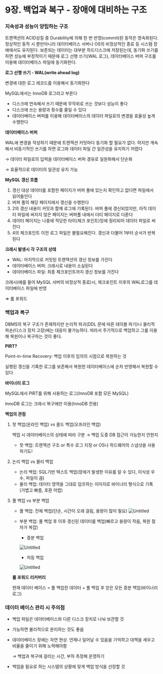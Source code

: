 # 9장. 백업과 복구 - 장애에 대비하는 구조

### 지속성과 성능이 양립하는 구조

트랜잭션의 ACID성질 중 Durability에 의해 한 번 반영(commit)된 동작은 영속화된다. 정상적인 동작 시 뿐만아니라 데이터베이스 서버나 OS의 비정상적인 종료 등 시스템 장애에서도 유지된다. 보존되는  데이터는 대부분 하드디스크에 저장된는데, 동기화 쓰기를 하면 성능에 부정적이기 때문에 로그 선행 쓰기(WAL 로그), 데이터베이스 버퍼 구조를 이용해 데이터베이스 파일에 동기화한다.

**로그 선행 쓰기 - WAL(write ahead log)**

변경에 대한 로그 레코드를 이용해서 동기화한다

MySQL에서는 InnoDB 로그라고 부른다

- 디스크에 연속해서 쓰기 때문에 무작위로 쓰는 것보다 성능이 좋다
- 디스크에 쓰는 용량과 횟수를 줄일 수 있다
- 데이터베이스 버퍼를 이용해 데이터베이스의 데이터 파일로의 변경을 효율성 높게 수행한다

**데이터베이스 버퍼**

WAL에 변경을 작성하기 때문에 트랜잭션 커밋마다 동기화 할 필요가 없다. 하지만 계속해서 비동기적인 쓰기를 하면 로그와 데이터 파일 간 일관성을 유지하기 어렵다

→ 데이터 파일로의 입력을 데이터베이스 버퍼 경유로 일원화해서 단순화

→ 효율적으로 데이터의 일관성 유지 가능

**MySQL 갱신 흐름**

1. 갱신 대상 데이터를 포함한 페이지가 버퍼 풀에 있는지 확인하고 없다면 파일에서 읽어들인다
2. 버퍼 풀의 해당 페이지에서 갱신을 수행한다
3. 2의 갱신 내용이 커밋과 함께 로그에 기록된다. 버퍼 풀에 갱신되었지만, 아직 데이터 파일에 써지지 않은 페이지는 버퍼풀 내에서 더티 페이지로 다룬다
4. 데이터 페이지는 나중에 적당한 타이(체크 포인트)밍에 정리되어 데이터 파일로 써진다
5. 4의 체크포인트 이전 로그 파일은 불필요해진다. 갱신과 더불어 1부터 순서가 반복된다

**크래시 발생시 각 구조의 상태**

- WAL: 마지막으로 커밋된 트랜잭션의 갱신 정보를 가진다
- 데이터베이스 버퍼: 크래시로 내용이 소실된다
- 데이터베이스 파일: 최종 체크포인트까지 갱신 정보를 가진다

크래시(예를 들어 MySQL 서버의 비정상적 종료)시, 체크포인트 이후의 WAL로그를 데이터베이스 파일에 반영

⇒ 롤 포워드

### 백업과 복구

DBMS의 복구 구조가 존재하지만 논리적 파괴(DDL 문에 따른 테이블 파기)나 물리적 파손(디스크 장치 고장)에는 대응이 불가능하다. 따라서 주기적으로 백업하고 그를 이용해 복원이나 복구하는 것이 좋다.

**PIRT?**

Point-in-time Recovery: 백업 이후의 임의의 시점으로 복원하는 것

실행된 갱신을 기록한 로그를 보존해서 복원한 데이터베이스에 순차 반영해서 복원할 수 있다

**바이너리 로그**

MySQL에서 PIRT를 위해 사용하는 로그(InnoDB 포함 모든 MySQL)

InnoDB 로그는 크래시 복구에만 이용(InnoDB 전용)

**백업의 관점**

1. 핫 백업(온라인 백업) vs 콜드 백업(오프라인 백업)
    
    백업 시 데이터베이스의 상태에 따라 구분 → 백업 도중 DB 접근이 가능한지 안한지
    
    - 핫 백업: 트랜잭션 구조 or 특수 로그 지정 or OS나 하드웨어의 스냅샷을 사용하기도!
2. 논리 백업 vs 물리 백업
    - 논리 백업: SQL기반 텍스트 백업(장애가 발생한 이유를 알 수 있다, 이식성 우수, 파일이 큼)
    - 물리 백업: 데이터 영역을 그대로 덤프하는 이미지로 바이너리 형식으로 기록(가볍고 빠름, 호환 어렵)
3. 풀 백업 vs 부분 백업
    - 풀 백업: 전체 백업(단순, 시간이 오래 걸림, 용량이 많이 필요)
         ![Untitled](https://t1.daumcdn.net/cfile/tistory/992364475CCED7DA2E)
    - 부분 백업: 풀 백업 후 이후 갱신된 데이터를 백업(빠르고 용량이 작음, 복원 절차가 복잡)
        - 증분 백업
        
        ![Untitled](https://t1.daumcdn.net/cfile/tistory/99565D4C5CCED8191A)
        - 차등 백업
        
        ![Untitled](https://t1.daumcdn.net/cfile/tistory/993ED7425CCED8621F)
    
    **롤 포워드 리커버리**
    
    현재 데이터 베이스 = 풀 백업한 데이터 + 풀 백업 후 얻은 모든 증분 백업(바이너리 로그)
    

### 데이터 베이스 관리 시 주의점

- 백업 파일은 데이터베이스와 다른 디스크 장치로 나눠 보관할 것
- 가능하면 물리적으로 분리하는 것도 좋음
- 데이터베이스 장애는 자연 현상. 언제나 일어날 수 있음을 기억하고 대책을 세우고 비율을 줄이기 위해 노력해야함
    
    → 백업과 복구에 걸리는 시간, 부하 측정해 운영하기
    
- 백업을 필요로 하는 시스템의 상황에 맞게 백업 방식을 선정할 것